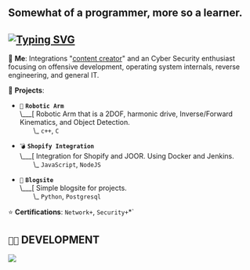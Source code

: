 ## Somewhat of a programmer, more so a learner.

## [![Typing SVG](https://readme-typing-svg.demolab.com?font=Terminess%2BNerd%2BFont%2BMono&duration=1999&pause=403&color=49F7B6FD&center=true&random=true&width=540&height=40&lines=Projects%3A+Robotic+Arm;Projects%3A+Blogsite;Studying%3A+Network%2B;Studying%3A+Security%2B;Projects%3A+Shopify+Integration;Studying)](https://git.io/typing-svg)


💬 **Me**: Integrations "[content creator](https://www.youtube.com/@relic3359)" and an Cyber Security enthusiast focusing on offensive development, operating system internals, reverse engineering, and general IT.

🌱 **Projects**:

- `🦾` **`Robotic Arm`**<br>
\\___[ Robotic Arm that is a 2DOF, harmonic drive, Inverse/Forward Kinematics, and Object Detection.<br>
&nbsp;&nbsp;&nbsp;&nbsp;&nbsp;&nbsp;&nbsp;\\\_ `c++`, `C`

- `💣` **`Shopify Integration`**<br>
\\___[ Integration for Shopify and JOOR. Using Docker and Jenkins.<br>
&nbsp;&nbsp;&nbsp;&nbsp;&nbsp;&nbsp;&nbsp;\\\_ `JavaScript`, `NodeJS`

- `🐧` **`Blogsite`**<br>
\\___[ Simple blogsite for projects.<br>
&nbsp;&nbsp;&nbsp;&nbsp;&nbsp;&nbsp;&nbsp;\\\_ `Python`, `Postgresql`

⭐ **Certifications**: `Network+`, `Security+`*`

## `👨‍💻` DEVELOPMENT
[![](https://skillicons.dev/icons?i=c,cpp,cs,python,javascript,nodejs,bash,powershell,visualstudio,vscode,windows,github,docker)](https://skillicons.dev)

